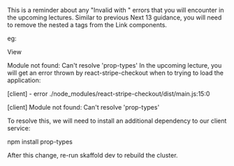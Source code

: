 This is a reminder about any "Invalid <Link> with <a>" errors that you will encounter in the upcoming lectures. Similar to previous Next 13 guidance, you will need to remove the nested a tags from the Link components.

eg:

<Link href="/tickets/[ticketId]" as={`/tickets/${ticket.id}`}>
  View
</Link>

Module not found: Can't resolve 'prop-types'
In the upcoming lecture, you will get an error thrown by react-stripe-checkout when to trying to load the application:

[client] - error ./node_modules/react-stripe-checkout/dist/main.js:15:0

[client] Module not found: Can't resolve 'prop-types'

To resolve this, we will need to install an additional dependency to our client service:

npm install prop-types

After this change, re-run skaffold dev to rebuild the cluster.
